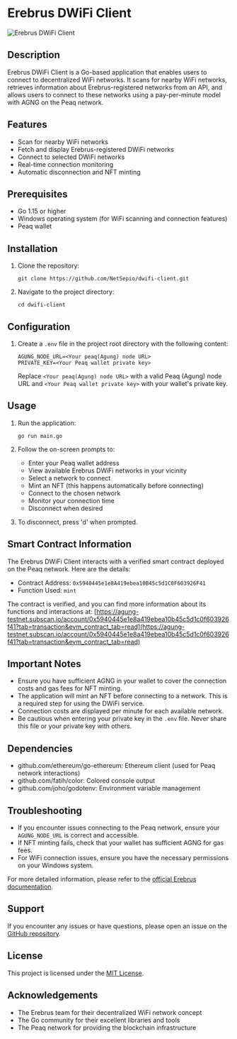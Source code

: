 # Erebrus DWiFi Client

![Erebrus DWiFi Client](https://github.com/user-attachments/assets/521f54b2-6b4b-446f-9dd0-8f6f300d200d)

## Description

Erebrus DWiFi Client is a Go-based application that enables users to connect to decentralized WiFi networks. It scans for nearby WiFi networks, retrieves information about Erebrus-registered networks from an API, and allows users to connect to these networks using a pay-per-minute model with AGNG on the Peaq network.

## Features

- Scan for nearby WiFi networks
- Fetch and display Erebrus-registered DWiFi networks
- Connect to selected DWiFi networks
- Real-time connection monitoring
- Automatic disconnection and NFT minting

## Prerequisites

- Go 1.15 or higher
- Windows operating system (for WiFi scanning and connection features)
- Peaq wallet

## Installation

1. Clone the repository:
   ```
   git clone https://github.com/NetSepio/dwifi-client.git
   ```
2. Navigate to the project directory:
   ```
   cd dwifi-client
   ```

## Configuration

1. Create a `.env` file in the project root directory with the following content:
   ```
   AGUNG_NODE_URL=<Your peaq(Agung) node URL>
   PRIVATE_KEY=<Your Peaq wallet private key>
   ```
   Replace `<Your peaq(Agung) node URL>` with a valid Peaq (Agung) node URL and `<Your Peaq wallet private key>` with your wallet's private key.

## Usage

1. Run the application:
   ```
   go run main.go
   ```

2. Follow the on-screen prompts to:
   - Enter your Peaq wallet address
   - View available Erebrus DWiFi networks in your vicinity
   - Select a network to connect
   - Mint an NFT (this happens automatically before connecting)
   - Connect to the chosen network
   - Monitor your connection time
   - Disconnect when desired

3. To disconnect, press 'd' when prompted.

## Smart Contract Information

The Erebrus DWiFi Client interacts with a verified smart contract deployed on the Peaq network. Here are the details:

- Contract Address: `0x5940445e1e8A419ebea10B45c5d1C0F603926F41`
- Function Used: `mint`

The contract is verified, and you can find more information about its functions and interactions at:
[https://agung-testnet.subscan.io/account/0x5940445e1e8a419ebea10b45c5d1c0f603926f41?tab=transaction&evm_contract_tab=read](https://agung-testnet.subscan.io/account/0x5940445e1e8a419ebea10b45c5d1c0f603926f41?tab=transaction&evm_contract_tab=read)

## Important Notes

- Ensure you have sufficient AGNG in your wallet to cover the connection costs and gas fees for NFT minting.
- The application will mint an NFT before connecting to a network. This is a required step for using the DWiFi service.
- Connection costs are displayed per minute for each available network.
- Be cautious when entering your private key in the `.env` file. Never share this file or your private key with others.

## Dependencies

- github.com/ethereum/go-ethereum: Ethereum client (used for Peaq network interactions)
- github.com/fatih/color: Colored console output
- github.com/joho/godotenv: Environment variable management

## Troubleshooting

- If you encounter issues connecting to the Peaq network, ensure your `AGUNG_NODE_URL` is correct and accessible.
- If NFT minting fails, check that your wallet has sufficient AGNG for gas fees.
- For WiFi connection issues, ensure you have the necessary permissions on your Windows system.

For more detailed information, please refer to the [official Erebrus documentation](https://docs.netsepio.com/latest/v/erebrus/netsepio/erebrus/setup/setup-dwifi-client).

## Support

If you encounter any issues or have questions, please open an issue on the [GitHub repository](https://github.com/NetSepio/dwifi-client/issues).

## License

This project is licensed under the [MIT License](LICENSE).

## Acknowledgements

- The Erebrus team for their decentralized WiFi network concept
- The Go community for their excellent libraries and tools
- The Peaq network for providing the blockchain infrastructure
